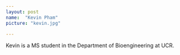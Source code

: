 ```yaml
---
layout: post
name:  "Kevin Pham"
picture: "kevin.jpg"

---
```

Kevin is a MS student in the Department of Bioengineering at UCR.
<br>

<br>

<br>


<br>